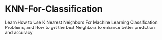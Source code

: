 # KNN-For-Classification
Learn How to Use K Nearest Neighbors For Machine Learning Classification Problems, and How to get the best Neighbors to enhance better prediction and accuracy
